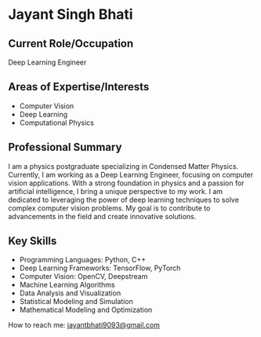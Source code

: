 # Jayant Singh Bhati

## Current Role/Occupation
Deep Learning Engineer

## Areas of Expertise/Interests
- Computer Vision
- Deep Learning
- Computational Physics

## Professional Summary
I am a physics postgraduate specializing in Condensed Matter Physics. Currently, I am working as a Deep Learning Engineer, focusing on computer vision applications. With a strong foundation in physics and a passion for artificial intelligence, I bring a unique perspective to my work. I am dedicated to leveraging the power of deep learning techniques to solve complex computer vision problems. My goal is to contribute to advancements in the field and create innovative solutions.

## Key Skills
- Programming Languages: Python, C++
- Deep Learning Frameworks: TensorFlow, PyTorch
- Computer Vision: OpenCV, Deepstream
- Machine Learning Algorithms
- Data Analysis and Visualization
- Statistical Modeling and Simulation
- Mathematical Modeling and Optimization



How to reach me: jayantbhati9093@gmail.com

<!---
Relativestein/Relativestein is a ✨ special ✨ repository because its `README.md` (this file) appears on your GitHub profile.
You can click the Preview link to take a look at your changes.
--->
